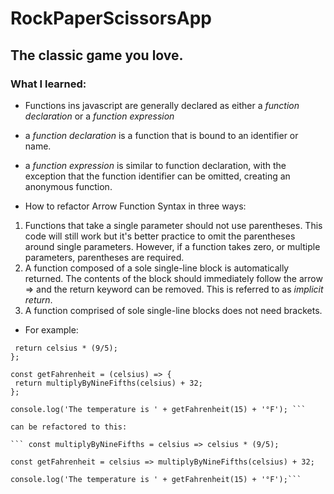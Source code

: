 # RockPaperScissorsApp

## The classic game you love.

### What I learned:

* Functions ins javascript are generally declared as either a _function declaration_ or a _function expression_
* a _function declaration_ is a function that is bound to an identifier or name.
* a _function expression_ is similar to function declaration, with the exception that the function identifier can be omitted, creating an anonymous function.

* How to refactor Arrow Function Syntax in three ways:

1.  Functions that take a single parameter should not use parentheses. This code will still work but it's better practice to omit the parentheses around single parameters. However, if a function takes zero, or multiple parameters, parentheses are required.
2.  A function composed of a sole single-line block is automatically returned. The contents of the block should immediately follow the arrow => and the return keyword can be removed. This is referred to as _implicit return_.
3.  A function comprised of sole single-line blocks does not need brackets.

* For example:


````const multiplyByNineFifths = (celsius) => {
 return celsius * (9/5);
};

const getFahrenheit = (celsius) => {
 return multiplyByNineFifths(celsius) + 32;
};

console.log('The temperature is ' + getFahrenheit(15) + '°F'); ```

can be refactored to this:

``` const multiplyByNineFifths = celsius => celsius * (9/5);

const getFahrenheit = celsius => multiplyByNineFifths(celsius) + 32;

console.log('The temperature is ' + getFahrenheit(15) + '°F');```
````
